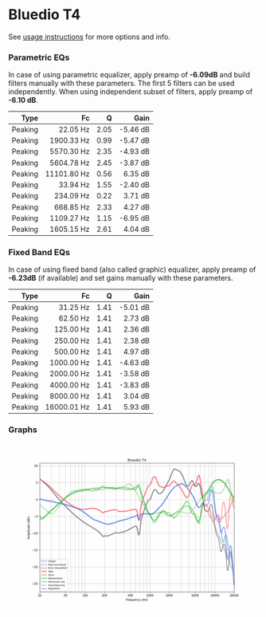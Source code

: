 # Bluedio T4
See [usage instructions](https://github.com/jaakkopasanen/AutoEq#usage) for more options and info.

### Parametric EQs
In case of using parametric equalizer, apply preamp of **-6.09dB** and build filters manually
with these parameters. The first 5 filters can be used independently.
When using independent subset of filters, apply preamp of **-6.10 dB**.

| Type    | Fc          |    Q | Gain     |
|--------:|------------:|-----:|---------:|
| Peaking | 22.05 Hz    | 2.05 | -5.46 dB |
| Peaking | 1900.33 Hz  | 0.99 | -5.47 dB |
| Peaking | 5570.30 Hz  | 2.35 | -4.93 dB |
| Peaking | 5604.78 Hz  | 2.45 | -3.87 dB |
| Peaking | 11101.80 Hz | 0.56 | 6.35 dB  |
| Peaking | 33.94 Hz    | 1.55 | -2.40 dB |
| Peaking | 234.09 Hz   | 0.22 | 3.71 dB  |
| Peaking | 668.85 Hz   | 2.33 | 4.27 dB  |
| Peaking | 1109.27 Hz  | 1.15 | -6.95 dB |
| Peaking | 1605.15 Hz  | 2.61 | 4.04 dB  |

### Fixed Band EQs
In case of using fixed band (also called graphic) equalizer, apply preamp of **-6.23dB**
(if available) and set gains manually with these parameters.

| Type    | Fc          |    Q | Gain     |
|--------:|------------:|-----:|---------:|
| Peaking | 31.25 Hz    | 1.41 | -5.01 dB |
| Peaking | 62.50 Hz    | 1.41 | 2.73 dB  |
| Peaking | 125.00 Hz   | 1.41 | 2.36 dB  |
| Peaking | 250.00 Hz   | 1.41 | 2.38 dB  |
| Peaking | 500.00 Hz   | 1.41 | 4.97 dB  |
| Peaking | 1000.00 Hz  | 1.41 | -4.63 dB |
| Peaking | 2000.00 Hz  | 1.41 | -3.58 dB |
| Peaking | 4000.00 Hz  | 1.41 | -3.83 dB |
| Peaking | 8000.00 Hz  | 1.41 | 3.04 dB  |
| Peaking | 16000.01 Hz | 1.41 | 5.93 dB  |

### Graphs
![](./Bluedio%20T4.png)